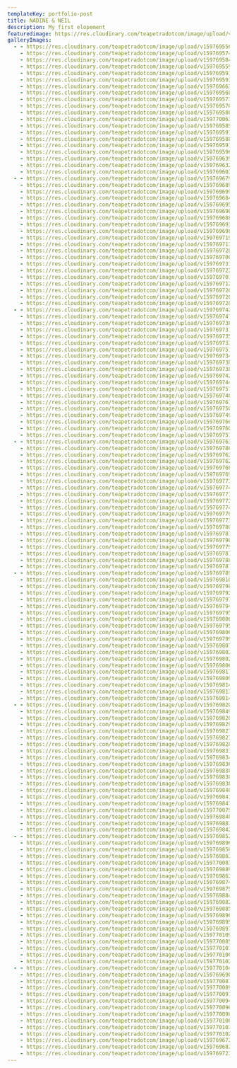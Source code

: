 ```yaml
---
templateKey: portfolio-post
title: NADINE & NEIL
description: My first elopement
featuredimage: https://res.cloudinary.com/teapetradotcom/image/upload/v1597688810/_MG_1906_wrossf.jpg
galleryImages:
  - - https://res.cloudinary.com/teapetradotcom/image/upload/v1597695565/Portfolio/Elopement%20-%20Nadine%20Neil/_MG_1027-min_dsunfp.jpg
    - https://res.cloudinary.com/teapetradotcom/image/upload/v1597695747/Portfolio/Elopement%20-%20Nadine%20Neil/_MG_1030-min_zxlm1o.jpg
    - https://res.cloudinary.com/teapetradotcom/image/upload/v1597695846/Portfolio/Elopement%20-%20Nadine%20Neil/_MG_1050-min_la1cxq.jpg
    - https://res.cloudinary.com/teapetradotcom/image/upload/v1597695596/Portfolio/Elopement%20-%20Nadine%20Neil/_MG_1091-min_oiagt8.jpg
    - https://res.cloudinary.com/teapetradotcom/image/upload/v1597695915/Portfolio/Elopement%20-%20Nadine%20Neil/_MG_1110-min_wo1bw7.jpg
    - https://res.cloudinary.com/teapetradotcom/image/upload/v1597695915/Portfolio/Elopement%20-%20Nadine%20Neil/_MG_1136-min_lxhzir.jpg
    - https://res.cloudinary.com/teapetradotcom/image/upload/v1597696631/Portfolio/Elopement%20-%20Nadine%20Neil/_MG_1140-min_jcd8zn.jpg
    - https://res.cloudinary.com/teapetradotcom/image/upload/v1597695682/Portfolio/Elopement%20-%20Nadine%20Neil/_MG_1158-min_err1rb.jpg
    - https://res.cloudinary.com/teapetradotcom/image/upload/v1597695735/Portfolio/Elopement%20-%20Nadine%20Neil/_MG_1161-min_ybvdkp.jpg
    - https://res.cloudinary.com/teapetradotcom/image/upload/v1597695707/Portfolio/Elopement%20-%20Nadine%20Neil/_MG_1161B_W-min_joxonu.jpg
    - https://res.cloudinary.com/teapetradotcom/image/upload/v1597695808/Portfolio/Elopement%20-%20Nadine%20Neil/_MG_1185-min_kh2pal.jpg
    - https://res.cloudinary.com/teapetradotcom/image/upload/v1597700635/Portfolio/Elopement%20-%20Nadine%20Neil/_MG_1188-min_c7xawi.jpg
    - https://res.cloudinary.com/teapetradotcom/image/upload/v1597695859/Portfolio/Elopement%20-%20Nadine%20Neil/_MG_1190-min_rej5vu.jpg
    - https://res.cloudinary.com/teapetradotcom/image/upload/v1597695914/Portfolio/Elopement%20-%20Nadine%20Neil/_MG_1193-min_kattud.jpg
    - https://res.cloudinary.com/teapetradotcom/image/upload/v1597695885/Portfolio/Elopement%20-%20Nadine%20Neil/_MG_1198-min_oppuah.jpg
    - https://res.cloudinary.com/teapetradotcom/image/upload/v1597695919/Portfolio/Elopement%20-%20Nadine%20Neil/_MG_1209-min_b1ur30.jpg
    - https://res.cloudinary.com/teapetradotcom/image/upload/v1597695968/Portfolio/Elopement%20-%20Nadine%20Neil/_MG_1210-min_zv5o04.jpg
    - https://res.cloudinary.com/teapetradotcom/image/upload/v1597696390/Portfolio/Elopement%20-%20Nadine%20Neil/_MG_1224-min_gp1x53.jpg
    - https://res.cloudinary.com/teapetradotcom/image/upload/v1597696321/Portfolio/Elopement%20-%20Nadine%20Neil/_MG_1227-min_r9jpy5.jpg
    - https://res.cloudinary.com/teapetradotcom/image/upload/v1597696034/Portfolio/Elopement%20-%20Nadine%20Neil/_MG_1234-min_pc6udu.jpg
  - - https://res.cloudinary.com/teapetradotcom/image/upload/v1597696794/Portfolio/Elopement%20-%20Nadine%20Neil/_MG_1391-min_l1h6xr.jpg
    - https://res.cloudinary.com/teapetradotcom/image/upload/v1597696895/Portfolio/Elopement%20-%20Nadine%20Neil/_MG_1393-min_lorfxt.jpg
    - https://res.cloudinary.com/teapetradotcom/image/upload/v1597696998/Portfolio/Elopement%20-%20Nadine%20Neil/_MG_1408-min_fvui6r.jpg
    - https://res.cloudinary.com/teapetradotcom/image/upload/v1597696841/Portfolio/Elopement%20-%20Nadine%20Neil/_MG_1396-min_k4mv2h.jpg
    - https://res.cloudinary.com/teapetradotcom/image/upload/v1597696952/Portfolio/Elopement%20-%20Nadine%20Neil/_MG_1421-min_wq7py8.jpg
    - https://res.cloudinary.com/teapetradotcom/image/upload/v1597696902/Portfolio/Elopement%20-%20Nadine%20Neil/_MG_1410-min_b44r2a.jpg
    - https://res.cloudinary.com/teapetradotcom/image/upload/v1597696889/Portfolio/Elopement%20-%20Nadine%20Neil/_MG_1414-min_kbuvbg.jpg
    - https://res.cloudinary.com/teapetradotcom/image/upload/v1597696931/Portfolio/Elopement%20-%20Nadine%20Neil/_MG_1417-min_lzzpw7.jpg
    - https://res.cloudinary.com/teapetradotcom/image/upload/v1597696982/Portfolio/Elopement%20-%20Nadine%20Neil/_MG_1420-min_qpsmgi.jpg
    - https://res.cloudinary.com/teapetradotcom/image/upload/v1597697193/Portfolio/Elopement%20-%20Nadine%20Neil/_MG_1459-min_wgalcp.jpg
    - https://res.cloudinary.com/teapetradotcom/image/upload/v1597697130/Portfolio/Elopement%20-%20Nadine%20Neil/_MG_1426-min_yaub4e.jpg
    - https://res.cloudinary.com/teapetradotcom/image/upload/v1597697281/Portfolio/Elopement%20-%20Nadine%20Neil/_MG_1429-min_tqneyy.jpg
    - https://res.cloudinary.com/teapetradotcom/image/upload/v1597697000/Portfolio/Elopement%20-%20Nadine%20Neil/_MG_1430-min_tjtkvn.jpg
    - https://res.cloudinary.com/teapetradotcom/image/upload/v1597697310/Portfolio/Elopement%20-%20Nadine%20Neil/_MG_1435-min_t9ypsl.jpg
    - https://res.cloudinary.com/teapetradotcom/image/upload/v1597697223/Portfolio/Elopement%20-%20Nadine%20Neil/_MG_1441-min_l8m9da.jpg
    - https://res.cloudinary.com/teapetradotcom/image/upload/v1597697079/Portfolio/Elopement%20-%20Nadine%20Neil/_MG_1446-min_kuxjnx.jpg
    - https://res.cloudinary.com/teapetradotcom/image/upload/v1597697127/Portfolio/Elopement%20-%20Nadine%20Neil/_MG_1451-min_t0hxtz.jpg
    - https://res.cloudinary.com/teapetradotcom/image/upload/v1597697208/Portfolio/Elopement%20-%20Nadine%20Neil/_MG_1458-min_hjr8bs.jpg
    - https://res.cloudinary.com/teapetradotcom/image/upload/v1597697266/Portfolio/Elopement%20-%20Nadine%20Neil/_MG_1460-min_genzso.jpg
    - https://res.cloudinary.com/teapetradotcom/image/upload/v1597697281/Portfolio/Elopement%20-%20Nadine%20Neil/_MG_1462-min_g30ru4.jpg
  - - https://res.cloudinary.com/teapetradotcom/image/upload/v1597697421/Portfolio/Elopement%20-%20Nadine%20Neil/_MG_1463-min_pzu8ad.jpg
    - https://res.cloudinary.com/teapetradotcom/image/upload/v1597697470/Portfolio/Elopement%20-%20Nadine%20Neil/_MG_1499-min_wdh5qw.jpg
    - https://res.cloudinary.com/teapetradotcom/image/upload/v1597697389/Portfolio/Elopement%20-%20Nadine%20Neil/_MG_1465-min_n3iusm.jpg
    - https://res.cloudinary.com/teapetradotcom/image/upload/v1597697314/Portfolio/Elopement%20-%20Nadine%20Neil/_MG_1469-min_d26mil.jpg
    - https://res.cloudinary.com/teapetradotcom/image/upload/v1597697352/Portfolio/Elopement%20-%20Nadine%20Neil/_MG_1475-min_setc8m.jpg
    - https://res.cloudinary.com/teapetradotcom/image/upload/v1597697334/Portfolio/Elopement%20-%20Nadine%20Neil/_MG_1480-min_d6u44b.jpg
    - https://res.cloudinary.com/teapetradotcom/image/upload/v1597697510/Portfolio/Elopement%20-%20Nadine%20Neil/_MG_1481-min_xuzi8l.jpg
    - https://res.cloudinary.com/teapetradotcom/image/upload/v1597697345/Portfolio/Elopement%20-%20Nadine%20Neil/_MG_1484-min_cr8uya.jpg
    - https://res.cloudinary.com/teapetradotcom/image/upload/v1597697381/Portfolio/Elopement%20-%20Nadine%20Neil/_MG_1487-min_gomvrm.jpg
    - https://res.cloudinary.com/teapetradotcom/image/upload/v1597697386/Portfolio/Elopement%20-%20Nadine%20Neil/_MG_1489-min_tb5gyb.jpg
    - https://res.cloudinary.com/teapetradotcom/image/upload/v1597697425/Portfolio/Elopement%20-%20Nadine%20Neil/_MG_1490-min_jvqij8.jpg
    - https://res.cloudinary.com/teapetradotcom/image/upload/v1597697442/Portfolio/Elopement%20-%20Nadine%20Neil/_MG_1495-min_itu88e.jpg
    - https://res.cloudinary.com/teapetradotcom/image/upload/v1597697571/Portfolio/Elopement%20-%20Nadine%20Neil/_MG_1522-min_w8qoyd.jpg
    - https://res.cloudinary.com/teapetradotcom/image/upload/v1597697488/Portfolio/Elopement%20-%20Nadine%20Neil/_MG_1509-min_vtk1w7.jpg
    - https://res.cloudinary.com/teapetradotcom/image/upload/v1597697616/Portfolio/Elopement%20-%20Nadine%20Neil/_MG_1510-min_p2gxa2.jpg
    - https://res.cloudinary.com/teapetradotcom/image/upload/v1597697507/Portfolio/Elopement%20-%20Nadine%20Neil/_MG_1513-min_pxdwpx.jpg
    - https://res.cloudinary.com/teapetradotcom/image/upload/v1597697496/Portfolio/Elopement%20-%20Nadine%20Neil/_MG_1517-min_jfjnzi.jpg
    - https://res.cloudinary.com/teapetradotcom/image/upload/v1597697604/Portfolio/Elopement%20-%20Nadine%20Neil/_MG_1536-min_ung47k.jpg
    - https://res.cloudinary.com/teapetradotcom/image/upload/v1597697600/Portfolio/Elopement%20-%20Nadine%20Neil/_MG_1525-min_bc7bhf.jpg
    - https://res.cloudinary.com/teapetradotcom/image/upload/v1597697571/Portfolio/Elopement%20-%20Nadine%20Neil/_MG_1540-min_dier5t.jpg
  - - https://res.cloudinary.com/teapetradotcom/image/upload/v1597697635/Portfolio/Elopement%20-%20Nadine%20Neil/_MG_1559-min_e5qnsq.jpg
    - https://res.cloudinary.com/teapetradotcom/image/upload/v1597697865/Portfolio/Elopement%20-%20Nadine%20Neil/_MG_1631-min_imo5gh.jpg
    - https://res.cloudinary.com/teapetradotcom/image/upload/v1597697622/Portfolio/Elopement%20-%20Nadine%20Neil/_MG_1567-min_gvbfwy.jpg
    - https://res.cloudinary.com/teapetradotcom/image/upload/v1597697629/Portfolio/Elopement%20-%20Nadine%20Neil/_MG_1574-min_ecxe5x.jpg
    - https://res.cloudinary.com/teapetradotcom/image/upload/v1597697687/Portfolio/Elopement%20-%20Nadine%20Neil/_MG_1580-min_wom3ay.jpg
    - https://res.cloudinary.com/teapetradotcom/image/upload/v1597697693/Portfolio/Elopement%20-%20Nadine%20Neil/_MG_1582-min_w5tqgi.jpg
    - https://res.cloudinary.com/teapetradotcom/image/upload/v1597697737/Portfolio/Elopement%20-%20Nadine%20Neil/_MG_1587-min_jlrwhg.jpg
    - https://res.cloudinary.com/teapetradotcom/image/upload/v1597697741/Portfolio/Elopement%20-%20Nadine%20Neil/_MG_1591-min_wadvsb.jpg
    - https://res.cloudinary.com/teapetradotcom/image/upload/v1597697715/Portfolio/Elopement%20-%20Nadine%20Neil/_MG_1603-min_e0fz8s.jpg
    - https://res.cloudinary.com/teapetradotcom/image/upload/v1597697729/Portfolio/Elopement%20-%20Nadine%20Neil/_MG_1605-min_zu6nh9.jpg
    - https://res.cloudinary.com/teapetradotcom/image/upload/v1597697749/Portfolio/Elopement%20-%20Nadine%20Neil/_MG_1612-min_mcge65.jpg
    - https://res.cloudinary.com/teapetradotcom/image/upload/v1597697786/Portfolio/Elopement%20-%20Nadine%20Neil/_MG_1616-min_casnhj.jpg
    - https://res.cloudinary.com/teapetradotcom/image/upload/v1597697738/Portfolio/Elopement%20-%20Nadine%20Neil/_MG_1621-min_pqidjq.jpg
    - https://res.cloudinary.com/teapetradotcom/image/upload/v1597697800/Portfolio/Elopement%20-%20Nadine%20Neil/_MG_1625-min_tq0ill.jpg
    - https://res.cloudinary.com/teapetradotcom/image/upload/v1597697817/Portfolio/Elopement%20-%20Nadine%20Neil/_MG_1627-min_wsau2d.jpg
    - https://res.cloudinary.com/teapetradotcom/image/upload/v1597697900/Portfolio/Elopement%20-%20Nadine%20Neil/_MG_1649-min_evpxjg.jpg
    - https://res.cloudinary.com/teapetradotcom/image/upload/v1597697796/Portfolio/Elopement%20-%20Nadine%20Neil/_MG_1633-min_kanhau.jpg
    - https://res.cloudinary.com/teapetradotcom/image/upload/v1597697811/Portfolio/Elopement%20-%20Nadine%20Neil/_MG_1633B_W-min_vgc4tb.jpg
    - https://res.cloudinary.com/teapetradotcom/image/upload/v1597697880/Portfolio/Elopement%20-%20Nadine%20Neil/_MG_1644-min_wfas4g.jpg
    - https://res.cloudinary.com/teapetradotcom/image/upload/v1597697874/Portfolio/Elopement%20-%20Nadine%20Neil/_MG_1651-min_xshttm.jpg
  - - https://res.cloudinary.com/teapetradotcom/image/upload/v1597697895/Portfolio/Elopement%20-%20Nadine%20Neil/_MG_1658-min_uyzocc.jpg
    - https://res.cloudinary.com/teapetradotcom/image/upload/v1597698105/Portfolio/Elopement%20-%20Nadine%20Neil/_MG_1726-min_fopm6p.jpg
    - https://res.cloudinary.com/teapetradotcom/image/upload/v1597697982/Portfolio/Elopement%20-%20Nadine%20Neil/_MG_1664-min_cauayj.jpg
    - https://res.cloudinary.com/teapetradotcom/image/upload/v1597697928/Portfolio/Elopement%20-%20Nadine%20Neil/_MG_1669-min_hyapal.jpg
    - https://res.cloudinary.com/teapetradotcom/image/upload/v1597697972/Portfolio/Elopement%20-%20Nadine%20Neil/_MG_1671-min_ufuvqp.jpg
    - https://res.cloudinary.com/teapetradotcom/image/upload/v1597697949/Portfolio/Elopement%20-%20Nadine%20Neil/_MG_1672-min_g25d6l.jpg
    - https://res.cloudinary.com/teapetradotcom/image/upload/v1597697953/Portfolio/Elopement%20-%20Nadine%20Neil/_MG_1681-min_ytd4y0.jpg
    - https://res.cloudinary.com/teapetradotcom/image/upload/v1597698066/Portfolio/Elopement%20-%20Nadine%20Neil/_MG_1689-min_i0xb7n.jpg
    - https://res.cloudinary.com/teapetradotcom/image/upload/v1597697955/Portfolio/Elopement%20-%20Nadine%20Neil/_MG_1695-min_hmnolo.jpg
    - https://res.cloudinary.com/teapetradotcom/image/upload/v1597698060/Portfolio/Elopement%20-%20Nadine%20Neil/_MG_1702-min_utrkay.jpg
    - https://res.cloudinary.com/teapetradotcom/image/upload/v1597697992/Portfolio/Elopement%20-%20Nadine%20Neil/_MG_1714-min_arhkvh.jpg
    - https://res.cloudinary.com/teapetradotcom/image/upload/v1597698078/Portfolio/Elopement%20-%20Nadine%20Neil/_MG_1718-min_nkm6xm.jpg
    - https://res.cloudinary.com/teapetradotcom/image/upload/v1597698028/Portfolio/Elopement%20-%20Nadine%20Neil/_MG_1719-min_qbngqh.jpg
    - https://res.cloudinary.com/teapetradotcom/image/upload/v1597698028/Portfolio/Elopement%20-%20Nadine%20Neil/_MG_1722-min_uxxfcc.jpg
    - https://res.cloudinary.com/teapetradotcom/image/upload/v1597698064/Portfolio/Elopement%20-%20Nadine%20Neil/_MG_1724-min_hjf2pk.jpg
    - https://res.cloudinary.com/teapetradotcom/image/upload/v1597698172/Portfolio/Elopement%20-%20Nadine%20Neil/_MG_1740-min_bzkqgy.jpg
    - https://res.cloudinary.com/teapetradotcom/image/upload/v1597698095/Portfolio/Elopement%20-%20Nadine%20Neil/_MG_1727-min_pozhdl.jpg
    - https://res.cloudinary.com/teapetradotcom/image/upload/v1597698147/Portfolio/Elopement%20-%20Nadine%20Neil/_MG_1730-min_hputwd.jpg
    - https://res.cloudinary.com/teapetradotcom/image/upload/v1597698134/Portfolio/Elopement%20-%20Nadine%20Neil/_MG_1733-min_erdmbt.jpg
    - https://res.cloudinary.com/teapetradotcom/image/upload/v1597698149/Portfolio/Elopement%20-%20Nadine%20Neil/_MG_1735-min_nueiui.jpg
  - - https://res.cloudinary.com/teapetradotcom/image/upload/v1597698202/Portfolio/Elopement%20-%20Nadine%20Neil/_MG_1742-min_b6lvgx.jpg
    - https://res.cloudinary.com/teapetradotcom/image/upload/v1597698490/Portfolio/Elopement%20-%20Nadine%20Neil/_MG_1874-min_b8xdw8.jpg
    - https://res.cloudinary.com/teapetradotcom/image/upload/v1597698200/Portfolio/Elopement%20-%20Nadine%20Neil/_MG_1743-min_x5em2j.jpg
    - https://res.cloudinary.com/teapetradotcom/image/upload/v1597698291/Portfolio/Elopement%20-%20Nadine%20Neil/_MG_1765-min_ljyun8.jpg
    - https://res.cloudinary.com/teapetradotcom/image/upload/v1597698273/Portfolio/Elopement%20-%20Nadine%20Neil/_MG_1781-min_had7zb.jpg
    - https://res.cloudinary.com/teapetradotcom/image/upload/v1597698273/Portfolio/Elopement%20-%20Nadine%20Neil/_MG_1790-min_vrbamd.jpg
    - https://res.cloudinary.com/teapetradotcom/image/upload/v1597698286/Portfolio/Elopement%20-%20Nadine%20Neil/_MG_1794-min_gz8ejb.jpg
    - https://res.cloudinary.com/teapetradotcom/image/upload/v1597698313/Portfolio/Elopement%20-%20Nadine%20Neil/_MG_1797-min_u6onxl.jpg
    - https://res.cloudinary.com/teapetradotcom/image/upload/v1597698343/Portfolio/Elopement%20-%20Nadine%20Neil/_MG_1806-min_kgzsun.jpg
    - https://res.cloudinary.com/teapetradotcom/image/upload/v1597698364/Portfolio/Elopement%20-%20Nadine%20Neil/_MG_1811-min_wfychp.jpg
    - https://res.cloudinary.com/teapetradotcom/image/upload/v1597698382/Portfolio/Elopement%20-%20Nadine%20Neil/_MG_1826-min_glescd.jpg
    - https://res.cloudinary.com/teapetradotcom/image/upload/v1597698386/Portfolio/Elopement%20-%20Nadine%20Neil/_MG_1827-min_bjszbg.jpg
    - https://res.cloudinary.com/teapetradotcom/image/upload/v1597698384/Portfolio/Elopement%20-%20Nadine%20Neil/_MG_1834-min_xjdxhn.jpg
    - https://res.cloudinary.com/teapetradotcom/image/upload/v1597698403/Portfolio/Elopement%20-%20Nadine%20Neil/_MG_1838-min_xhzhl0.jpg
    - https://res.cloudinary.com/teapetradotcom/image/upload/v1597698418/Portfolio/Elopement%20-%20Nadine%20Neil/_MG_1839-min_rsl0me.jpg
    - https://res.cloudinary.com/teapetradotcom/image/upload/v1597698479/Portfolio/Elopement%20-%20Nadine%20Neil/_MG_1840-min_exj9ve.jpg
    - https://res.cloudinary.com/teapetradotcom/image/upload/v1597700752/Portfolio/Elopement%20-%20Nadine%20Neil/_MG_1850-min_q4u5wn.jpg
    - https://res.cloudinary.com/teapetradotcom/image/upload/v1597698488/Portfolio/Elopement%20-%20Nadine%20Neil/_MG_1884-min_obcus2.jpg
    - https://res.cloudinary.com/teapetradotcom/image/upload/v1597698872/Portfolio/Elopement%20-%20Nadine%20Neil/_MG_1875-min_zzsafs.jpg
    - https://res.cloudinary.com/teapetradotcom/image/upload/v1597698426/Portfolio/Elopement%20-%20Nadine%20Neil/_MG_1881-min_r5jt5s.jpg
  - - https://res.cloudinary.com/teapetradotcom/image/upload/v1597698527/Portfolio/Elopement%20-%20Nadine%20Neil/_MG_1892-min_sw2abt.jpg
    - https://res.cloudinary.com/teapetradotcom/image/upload/v1597698967/Portfolio/Elopement%20-%20Nadine%20Neil/_MG_1983-min_weotfx.jpg
    - https://res.cloudinary.com/teapetradotcom/image/upload/v1597698560/Portfolio/Elopement%20-%20Nadine%20Neil/_MG_1906-min_dlhxpe.jpg
    - https://res.cloudinary.com/teapetradotcom/image/upload/v1597698637/Portfolio/Elopement%20-%20Nadine%20Neil/_MG_1913-min_qaqpc3.jpg
    - https://res.cloudinary.com/teapetradotcom/image/upload/v1597700832/Portfolio/Elopement%20-%20Nadine%20Neil/_MG_1917-min_iypjdl.jpg
    - https://res.cloudinary.com/teapetradotcom/image/upload/v1597698890/Portfolio/Elopement%20-%20Nadine%20Neil/_MG_1925-min_a0brh0.jpg
    - https://res.cloudinary.com/teapetradotcom/image/upload/v1597698626/Portfolio/Elopement%20-%20Nadine%20Neil/_MG_1941-min_nfpvd0.jpg
    - https://res.cloudinary.com/teapetradotcom/image/upload/v1597698745/Portfolio/Elopement%20-%20Nadine%20Neil/_MG_1944-min_vnl95t.jpg
    - https://res.cloudinary.com/teapetradotcom/image/upload/v1597698758/Portfolio/Elopement%20-%20Nadine%20Neil/_MG_1949-min_d3h5lx.jpg
    - https://res.cloudinary.com/teapetradotcom/image/upload/v1597698840/Portfolio/Elopement%20-%20Nadine%20Neil/_MG_1957-min_xau08r.jpg
    - https://res.cloudinary.com/teapetradotcom/image/upload/v1597698820/Portfolio/Elopement%20-%20Nadine%20Neil/_MG_1959-min_tpguvy.jpg
    - https://res.cloudinary.com/teapetradotcom/image/upload/v1597698851/Portfolio/Elopement%20-%20Nadine%20Neil/_MG_1962-min_maki1y.jpg
    - https://res.cloudinary.com/teapetradotcom/image/upload/v1597698965/Portfolio/Elopement%20-%20Nadine%20Neil/_MG_1968-min_dgpq4q.jpg
    - https://res.cloudinary.com/teapetradotcom/image/upload/v1597698957/Portfolio/Elopement%20-%20Nadine%20Neil/_MG_1980-min_rch9y3.jpg
    - https://res.cloudinary.com/teapetradotcom/image/upload/v1597698979/Portfolio/Elopement%20-%20Nadine%20Neil/_MG_1982-min_n3ciqj.jpg
    - https://res.cloudinary.com/teapetradotcom/image/upload/v1597701098/Portfolio/Elopement%20-%20Nadine%20Neil/_MG_2003-min_ykr4is.jpg
    - https://res.cloudinary.com/teapetradotcom/image/upload/v1597700858/Portfolio/Elopement%20-%20Nadine%20Neil/_MG_1995-min_cdyhgd.jpg
    - https://res.cloudinary.com/teapetradotcom/image/upload/v1597701019/Portfolio/Elopement%20-%20Nadine%20Neil/_MG_1997-min_oum0mp.jpg
    - https://res.cloudinary.com/teapetradotcom/image/upload/v1597701003/Portfolio/Elopement%20-%20Nadine%20Neil/_MG_1998-min_pijv0v.jpg
    - https://res.cloudinary.com/teapetradotcom/image/upload/v1597701025/Portfolio/Elopement%20-%20Nadine%20Neil/_MG_2000-min_nyazpk.jpg
  - - https://res.cloudinary.com/teapetradotcom/image/upload/v1597701040/Portfolio/Elopement%20-%20Nadine%20Neil/_MG_2006-min_ltbtgc.jpg
    - https://res.cloudinary.com/teapetradotcom/image/upload/v1597696907/Portfolio/Elopement%20-%20Nadine%20Neil/_mg_1400-min_tfoqgj.jpg
    - https://res.cloudinary.com/teapetradotcom/image/upload/v1597700878/Portfolio/Elopement%20-%20Nadine%20Neil/_MG_2012-min_qlbu5u.jpg
    - https://res.cloudinary.com/teapetradotcom/image/upload/v1597700891/Portfolio/Elopement%20-%20Nadine%20Neil/_MG_2014-min_lpx3vw.jpg
    - https://res.cloudinary.com/teapetradotcom/image/upload/v1597700911/Portfolio/Elopement%20-%20Nadine%20Neil/_MG_2016-min_xuctos.jpg
    - https://res.cloudinary.com/teapetradotcom/image/upload/v1597700944/Portfolio/Elopement%20-%20Nadine%20Neil/_MG_2019-min_xxvitf.jpg
    - https://res.cloudinary.com/teapetradotcom/image/upload/v1597700967/Portfolio/Elopement%20-%20Nadine%20Neil/_MG_2020-min_yvxnu4.jpg
    - https://res.cloudinary.com/teapetradotcom/image/upload/v1597700987/Portfolio/Elopement%20-%20Nadine%20Neil/_MG_2022-min_eix4pe.jpg
    - https://res.cloudinary.com/teapetradotcom/image/upload/v1597701009/Portfolio/Elopement%20-%20Nadine%20Neil/_MG_2030-min_a35zs7.jpg
    - https://res.cloudinary.com/teapetradotcom/image/upload/v1597701033/Portfolio/Elopement%20-%20Nadine%20Neil/_MG_2033-min_sblb2o.jpg
    - https://res.cloudinary.com/teapetradotcom/image/upload/v1597701020/Portfolio/Elopement%20-%20Nadine%20Neil/_MG_2034-min_ctqdrc.jpg
    - https://res.cloudinary.com/teapetradotcom/image/upload/v1597696727/Portfolio/Elopement%20-%20Nadine%20Neil/_mg_1379-min_pzg67j.jpg
    - https://res.cloudinary.com/teapetradotcom/image/upload/v1597696825/Portfolio/Elopement%20-%20Nadine%20Neil/_mg_1389b-w-min_nj3rif.jpg
    - https://res.cloudinary.com/teapetradotcom/image/upload/v1597697236/Portfolio/Elopement%20-%20Nadine%20Neil/_mg_1397-min_ix4ej4.jpg
---
```

